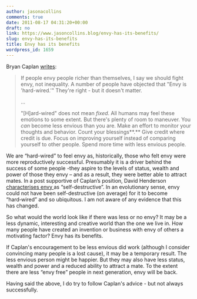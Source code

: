 ```yaml
---
author: jasonacollins
comments: true
date: 2011-08-17 04:31:20+00:00
draft: no
link: https://www.jasoncollins.blog/envy-has-its-benefits/
slug: envy-has-its-benefits
title: Envy has its benefits
wordpress_id: 1659
---
```


Bryan Caplan [writes](http://econlog.econlib.org/archives/2011/08/hard-wired_envy.html):


<blockquote>If people envy people richer than themselves, I say we should fight envy, not inequality. A number of people have objected that "Envy is 'hard-wired.'" They're right - but it doesn't matter.

…

"[H]ard-wired" does not mean _fixed_. All humans may feel these emotions to some extent. But there's plenty of room to maneuver. You _can_ become less envious than you are. Make an effort to monitor your thoughts and behavior. Count your blessings**.** Give credit where credit is due. Focus on improving yourself instead of comparing yourself to other people. Spend more time with less envious people.</blockquote>


We are “hard-wired” to feel envy as, historically, those who felt envy were more reproductively successful. Presumably it is a driver behind the success of some people -they aspire to the levels of status, wealth and power of those they envy – and as a result, they were better able to attract mates. In a post supportive of Caplan’s position, David Henderson [characterises envy ](http://econlog.econlib.org/archives/2011/08/how_i_fought_en.html)as “self-destructive”. In an evolutionary sense, envy could not have been self-destructive (on average) for it to become “hard‑wired” and so ubiquitous. I am not aware of any evidence that this has changed.

So what would the world look like if there was less or no envy? It may be a less dynamic, interesting and creative world than the one we live in. How many people have created an invention or business with envy of others a motivating factor? Envy has its benefits.

If Caplan's encouragement to be less envious did work (although I consider convincing many people is a lost cause), it may be a temporary result. The less envious person might be happier. But they may also have less status, wealth and power and a reduced ability to attract a mate. To the extent there are less “envy free” people in next generation, envy will be back.

Having said the above, I do try to follow Caplan's advice - but not always successfully.

